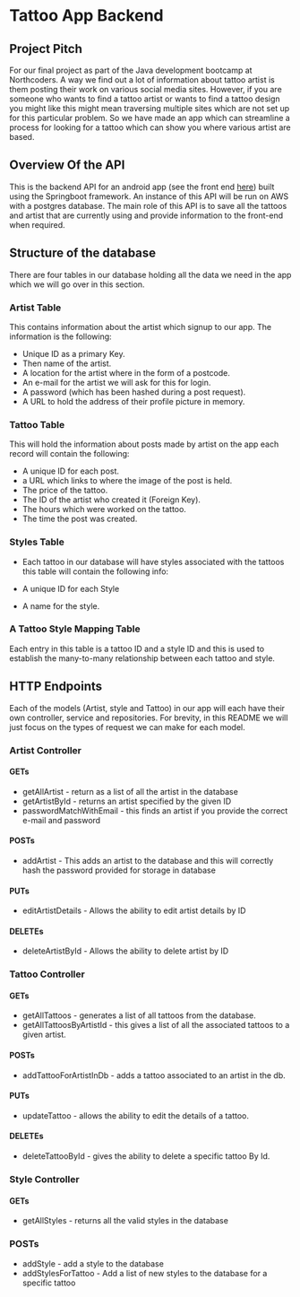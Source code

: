 # Tattoo App Backend

## Project Pitch
For our final project as part of the Java development bootcamp at Northcoders. A way we find out a lot of information 
about tattoo artist is them posting their work on various social media sites. However, if you are someone who wants to
find a tattoo artist or wants to find a tattoo design you might like this might mean traversing multiple sites which
are not set up for this particular problem. So we have made an app which can streamline a process for looking for a
tattoo which can show you where various artist are based.

## Overview Of the API

This is the backend API for an android app (see the front end 
[here](https://github.com/Spiersy95/splitface-frontend)) built using the Springboot framework. An 
instance of this API will be run on AWS with a postgres database. The main role of this API is to 
save all the tattoos and artist that are currently using and provide information to 
the front-end when required. 

## Structure of the database
There are four tables in our database holding all the data we need in the app which we will go over 
in this section.
### Artist Table
This contains information about the artist which signup to our app. The information is the following:

- Unique ID as a primary Key.
- Then name of the artist.
- A location for the artist where in the form of a postcode.
- An e-mail for the artist we will ask for this for login.
- A password (which has been hashed during a post request).
- A URL to hold the address of their profile picture in memory.

### Tattoo Table
This will hold the information about posts made by artist on the app each record will contain the 
following:

- A unique ID for each post.
- a URL which links to where the image of the post is held.
- The price of the tattoo.
- The ID of the artist who created it (Foreign Key).
- The hours which were worked on the tattoo.
- The time the post was created.

### Styles Table

- Each tattoo in our database will have styles associated with the tattoos this table will contain 
the following info:

- A unique ID for each Style
- A name for the style.

### A Tattoo Style Mapping Table

Each entry in this table is a tattoo ID and a style ID and this is used to establish the many-to-many relationship 
between each tattoo and style.

## HTTP Endpoints

Each of the models (Artist, style and Tattoo) in our app will each have their own controller, service and repositories.
For brevity, in this README we will just focus on the types of request we can make for each model.

### Artist Controller

#### GETs

- getAllArtist - return as a list of all the artist in the database
- getArtistById - returns an artist specified by the given ID
- passwordMatchWithEmail - this finds an artist if you provide the correct e-mail and password

#### POSTs

- addArtist - This adds an artist to the database and this will correctly hash the password provided for storage in database

#### PUTs

- editArtistDetails - Allows the ability to edit artist details by ID

#### DELETEs

- deleteArtistById - Allows the ability to delete artist by ID

### Tattoo Controller

#### GETs

- getAllTattoos - generates a list of all tattoos from the database.
- getAllTattoosByArtistId - this gives a list of all the associated tattoos to a given artist.

#### POSTs

- addTattooForArtistInDb - adds a tattoo associated to an artist in the db.

#### PUTs

- updateTattoo - allows the ability to edit the details of a tattoo.

#### DELETEs

- deleteTattooById - gives the ability to delete a specific tattoo By Id.

### Style Controller

#### GETs

- getAllStyles - returns all the valid styles in the database


### POSTs

- addStyle - add a style to the database
- addStylesForTattoo - Add a list of new styles to the database for a specific tattoo






